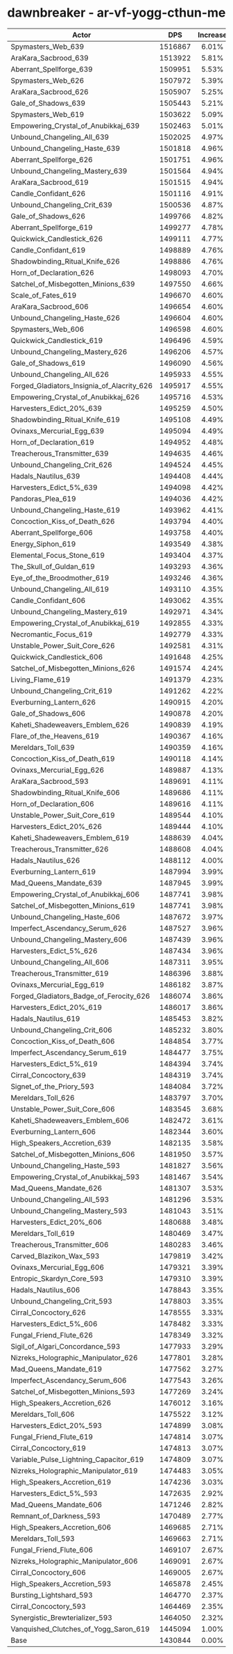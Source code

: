 # dawnbreaker - ar-vf-yogg-cthun-me
| Actor | DPS | Increase |
|---|:---:|:---:|
|Spymasters_Web_639|1516867|6.01%|
|AraKara_Sacbrood_639|1513922|5.81%|
|Aberrant_Spellforge_639|1509951|5.53%|
|Spymasters_Web_626|1507972|5.39%|
|AraKara_Sacbrood_626|1505907|5.25%|
|Gale_of_Shadows_639|1505443|5.21%|
|Spymasters_Web_619|1503622|5.09%|
|Empowering_Crystal_of_Anubikkaj_639|1502463|5.01%|
|Unbound_Changeling_All_639|1502025|4.97%|
|Unbound_Changeling_Haste_639|1501818|4.96%|
|Aberrant_Spellforge_626|1501751|4.96%|
|Unbound_Changeling_Mastery_639|1501564|4.94%|
|AraKara_Sacbrood_619|1501515|4.94%|
|Candle_Confidant_626|1501116|4.91%|
|Unbound_Changeling_Crit_639|1500536|4.87%|
|Gale_of_Shadows_626|1499766|4.82%|
|Aberrant_Spellforge_619|1499277|4.78%|
|Quickwick_Candlestick_626|1499111|4.77%|
|Candle_Confidant_619|1498889|4.76%|
|Shadowbinding_Ritual_Knife_626|1498886|4.76%|
|Horn_of_Declaration_626|1498093|4.70%|
|Satchel_of_Misbegotten_Minions_639|1497550|4.66%|
|Scale_of_Fates_619|1496670|4.60%|
|AraKara_Sacbrood_606|1496654|4.60%|
|Unbound_Changeling_Haste_626|1496604|4.60%|
|Spymasters_Web_606|1496598|4.60%|
|Quickwick_Candlestick_619|1496496|4.59%|
|Unbound_Changeling_Mastery_626|1496206|4.57%|
|Gale_of_Shadows_619|1496090|4.56%|
|Unbound_Changeling_All_626|1495933|4.55%|
|Forged_Gladiators_Insignia_of_Alacrity_626|1495917|4.55%|
|Empowering_Crystal_of_Anubikkaj_626|1495716|4.53%|
|Harvesters_Edict_20%_639|1495259|4.50%|
|Shadowbinding_Ritual_Knife_619|1495108|4.49%|
|Ovinaxs_Mercurial_Egg_639|1495094|4.49%|
|Horn_of_Declaration_619|1494952|4.48%|
|Treacherous_Transmitter_639|1494635|4.46%|
|Unbound_Changeling_Crit_626|1494524|4.45%|
|Hadals_Nautilus_639|1494408|4.44%|
|Harvesters_Edict_5%_639|1494098|4.42%|
|Pandoras_Plea_619|1494036|4.42%|
|Unbound_Changeling_Haste_619|1493962|4.41%|
|Concoction_Kiss_of_Death_626|1493794|4.40%|
|Aberrant_Spellforge_606|1493758|4.40%|
|Energy_Siphon_619|1493549|4.38%|
|Elemental_Focus_Stone_619|1493404|4.37%|
|The_Skull_of_Guldan_619|1493293|4.36%|
|Eye_of_the_Broodmother_619|1493246|4.36%|
|Unbound_Changeling_All_619|1493110|4.35%|
|Candle_Confidant_606|1493062|4.35%|
|Unbound_Changeling_Mastery_619|1492971|4.34%|
|Empowering_Crystal_of_Anubikkaj_619|1492855|4.33%|
|Necromantic_Focus_619|1492779|4.33%|
|Unstable_Power_Suit_Core_626|1492581|4.31%|
|Quickwick_Candlestick_606|1491648|4.25%|
|Satchel_of_Misbegotten_Minions_626|1491574|4.24%|
|Living_Flame_619|1491379|4.23%|
|Unbound_Changeling_Crit_619|1491262|4.22%|
|Everburning_Lantern_626|1490915|4.20%|
|Gale_of_Shadows_606|1490878|4.20%|
|Kaheti_Shadeweavers_Emblem_626|1490839|4.19%|
|Flare_of_the_Heavens_619|1490367|4.16%|
|Mereldars_Toll_639|1490359|4.16%|
|Concoction_Kiss_of_Death_619|1490118|4.14%|
|Ovinaxs_Mercurial_Egg_626|1489887|4.13%|
|AraKara_Sacbrood_593|1489691|4.11%|
|Shadowbinding_Ritual_Knife_606|1489686|4.11%|
|Horn_of_Declaration_606|1489616|4.11%|
|Unstable_Power_Suit_Core_619|1489544|4.10%|
|Harvesters_Edict_20%_626|1489444|4.10%|
|Kaheti_Shadeweavers_Emblem_619|1488639|4.04%|
|Treacherous_Transmitter_626|1488608|4.04%|
|Hadals_Nautilus_626|1488112|4.00%|
|Everburning_Lantern_619|1487994|3.99%|
|Mad_Queens_Mandate_639|1487945|3.99%|
|Empowering_Crystal_of_Anubikkaj_606|1487741|3.98%|
|Satchel_of_Misbegotten_Minions_619|1487741|3.98%|
|Unbound_Changeling_Haste_606|1487672|3.97%|
|Imperfect_Ascendancy_Serum_626|1487527|3.96%|
|Unbound_Changeling_Mastery_606|1487439|3.96%|
|Harvesters_Edict_5%_626|1487434|3.96%|
|Unbound_Changeling_All_606|1487311|3.95%|
|Treacherous_Transmitter_619|1486396|3.88%|
|Ovinaxs_Mercurial_Egg_619|1486182|3.87%|
|Forged_Gladiators_Badge_of_Ferocity_626|1486074|3.86%|
|Harvesters_Edict_20%_619|1486017|3.86%|
|Hadals_Nautilus_619|1485453|3.82%|
|Unbound_Changeling_Crit_606|1485232|3.80%|
|Concoction_Kiss_of_Death_606|1484854|3.77%|
|Imperfect_Ascendancy_Serum_619|1484477|3.75%|
|Harvesters_Edict_5%_619|1484394|3.74%|
|Cirral_Concoctory_639|1484319|3.74%|
|Signet_of_the_Priory_593|1484084|3.72%|
|Mereldars_Toll_626|1483797|3.70%|
|Unstable_Power_Suit_Core_606|1483545|3.68%|
|Kaheti_Shadeweavers_Emblem_606|1482472|3.61%|
|Everburning_Lantern_606|1482344|3.60%|
|High_Speakers_Accretion_639|1482135|3.58%|
|Satchel_of_Misbegotten_Minions_606|1481950|3.57%|
|Unbound_Changeling_Haste_593|1481827|3.56%|
|Empowering_Crystal_of_Anubikkaj_593|1481467|3.54%|
|Mad_Queens_Mandate_626|1481307|3.53%|
|Unbound_Changeling_All_593|1481296|3.53%|
|Unbound_Changeling_Mastery_593|1481043|3.51%|
|Harvesters_Edict_20%_606|1480688|3.48%|
|Mereldars_Toll_619|1480469|3.47%|
|Treacherous_Transmitter_606|1480283|3.46%|
|Carved_Blazikon_Wax_593|1479819|3.42%|
|Ovinaxs_Mercurial_Egg_606|1479321|3.39%|
|Entropic_Skardyn_Core_593|1479310|3.39%|
|Hadals_Nautilus_606|1478843|3.35%|
|Unbound_Changeling_Crit_593|1478803|3.35%|
|Cirral_Concoctory_626|1478555|3.33%|
|Harvesters_Edict_5%_606|1478482|3.33%|
|Fungal_Friend_Flute_626|1478349|3.32%|
|Sigil_of_Algari_Concordance_593|1477933|3.29%|
|Nizreks_Holographic_Manipulator_626|1477801|3.28%|
|Mad_Queens_Mandate_619|1477562|3.27%|
|Imperfect_Ascendancy_Serum_606|1477543|3.26%|
|Satchel_of_Misbegotten_Minions_593|1477269|3.24%|
|High_Speakers_Accretion_626|1476012|3.16%|
|Mereldars_Toll_606|1475522|3.12%|
|Harvesters_Edict_20%_593|1474899|3.08%|
|Fungal_Friend_Flute_619|1474814|3.07%|
|Cirral_Concoctory_619|1474813|3.07%|
|Variable_Pulse_Lightning_Capacitor_619|1474809|3.07%|
|Nizreks_Holographic_Manipulator_619|1474483|3.05%|
|High_Speakers_Accretion_619|1474236|3.03%|
|Harvesters_Edict_5%_593|1472635|2.92%|
|Mad_Queens_Mandate_606|1471246|2.82%|
|Remnant_of_Darkness_593|1470489|2.77%|
|High_Speakers_Accretion_606|1469685|2.71%|
|Mereldars_Toll_593|1469663|2.71%|
|Fungal_Friend_Flute_606|1469107|2.67%|
|Nizreks_Holographic_Manipulator_606|1469091|2.67%|
|Cirral_Concoctory_606|1469005|2.67%|
|High_Speakers_Accretion_593|1465878|2.45%|
|Bursting_Lightshard_593|1464770|2.37%|
|Cirral_Concoctory_593|1464469|2.35%|
|Synergistic_Brewterializer_593|1464050|2.32%|
|Vanquished_Clutches_of_Yogg_Saron_619|1445094|1.00%|
|Base|1430844|0.00%|
